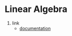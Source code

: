 # Linear Algebra

1. link
   * [documentation](https://docs.julialang.org/en/v1/stdlib/LinearAlgebra)
